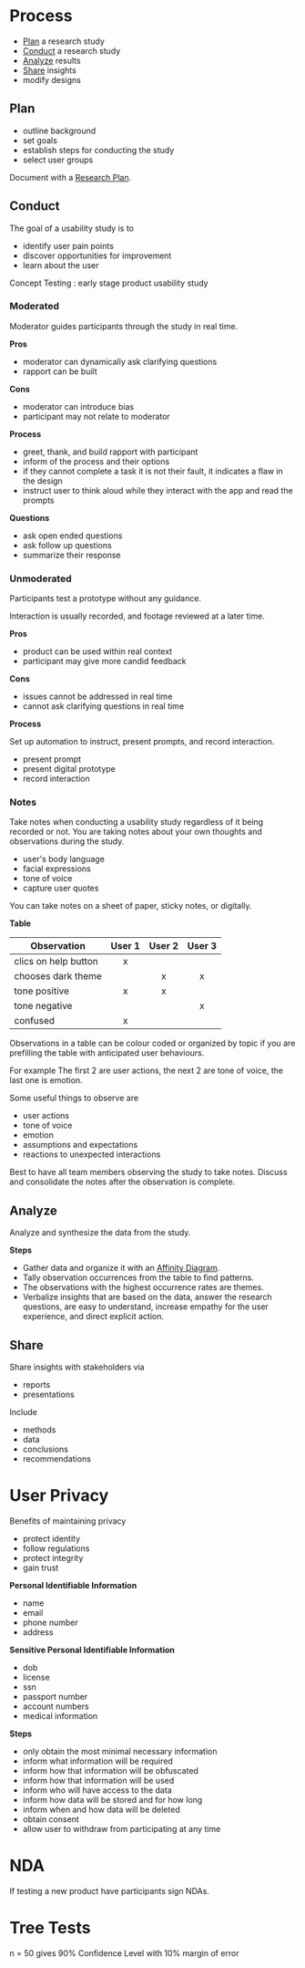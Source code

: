 # Process

- [Plan](##Plan) a research study
- [Conduct](##Conduct) a research study
- [Analyze](##Analyze) results
- [Share](##Share) insights
- modify designs

## Plan

- outline background
- set goals
- establish steps for conducting the study
- select user groups

Document with a [Research Plan](Tooling/Research%20Plan.md).

## Conduct

The goal of a usability study is to

- identify user pain points
- discover opportunities for improvement
- learn about the user

Concept Testing : early stage product usability study

### Moderated

Moderator guides participants through the study in real time.

**Pros**

- moderator can dynamically ask clarifying questions
- rapport can be built

**Cons**

- moderator can introduce bias
- participant may not relate to moderator

**Process**

- greet, thank, and build rapport with participant
- inform of the process and their options
- if they cannot complete a task it is not their fault, it indicates a flaw in the design
- instruct user to think aloud while they interact with the app and read the prompts

**Questions**

- ask open ended questions
- ask follow up questions
- summarize their response

### Unmoderated

Participants test a prototype without any guidance.

Interaction is usually recorded, and footage reviewed at a later time.

**Pros**

- product can be used within real context
- participant may give more candid feedback

**Cons**

- issues cannot be addressed in real time
- cannot ask clarifying questions in real time

**Process**

Set up automation to instruct, present prompts, and record interaction.

- present prompt 
- present digital prototype
- record interaction

### Notes

Take notes when conducting a usability study regardless of it being recorded or not.
You are taking notes about your own thoughts and observations during the study.

- user's body language
- facial expressions
- tone of voice
- capture user quotes

You can take notes on a sheet of paper, sticky notes, or digitally.

**Table**

|Observation|User 1|User 2|User 3|
|--|:--:|:--:|:--:|
|clics on help button|x|||
|chooses dark theme||x|x|
|tone positive|x|x||
|tone negative|||x|
|confused|x|||

Observations in a table can be colour coded or organized by topic if you are prefilling the table with anticipated user behaviours.

For example
The first 2 are user actions, the next 2 are tone of voice, the last one is emotion.

Some useful things to observe are

- user actions
- tone of voice
- emotion
- assumptions and expectations
- reactions to unexpected interactions

Best to have all team members observing the study to take notes.
Discuss and consolidate the notes after the observation is complete.

## Analyze

Analyze and synthesize the data from the study.

**Steps**

- Gather data and organize it with an [Affinity Diagram](Tooling/Affinity%20Diagram.md).
- Tally observation occurrences from the table to find patterns.
- The observations with the highest occurrence rates are themes.
- Verbalize insights that are based on the data, answer the research questions, are easy to understand, increase empathy for the user experience, and direct explicit action.

## Share

Share insights with stakeholders via

- reports
- presentations

Include

- methods
- data
- conclusions
- recommendations

# User Privacy

Benefits of maintaining privacy

- protect identity
- follow regulations
- protect integrity
- gain trust

**Personal Identifiable Information**

- name
- email
- phone number
- address

**Sensitive Personal Identifiable Information**

- dob
- license
- ssn
- passport number
- account numbers
- medical information

**Steps**

- only obtain the most minimal necessary information
- inform what information will be required
- inform how that information will be obfuscated
- inform how that information will be used
- inform who will have access to the data
- inform how data will be stored and for how long
- inform when and how data will be deleted
- obtain consent
- allow user to withdraw from participating at any time

# NDA

If testing a new product have participants sign NDAs.

# Tree Tests

n = 50 gives 90% Confidence Level with 10% margin of error


